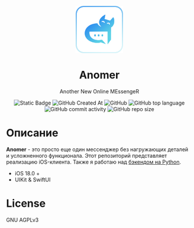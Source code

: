 <p align="center">
  <img src="docs/logo.svg" width="128" height="128">
  <h1 align="center">Anomer</h1>
  <p align="center"> Another New Online MEssengeR</p>
</p>

<p align="center">
  <img alt="Static Badge" src="https://img.shields.io/badge/raphael_golubev-anomer-5ad1e6">
  <img alt="GitHub Created At" src="https://img.shields.io/github/created-at/raphaelgolubev/anomer_ios">
  <img alt="GitHub" src="https://img.shields.io/github/license/raphaelgolubev/anomer_ios?color=white">
  <img alt="GitHub top language" src="https://img.shields.io/github/languages/top/raphaelgolubev/anomer_ios?color=orange">
  <img alt="GitHub commit activity" src="https://img.shields.io/github/commit-activity/t/raphaelgolubev/anomer_ios?color=green">
  <img alt="GitHub repo size" src="https://img.shields.io/github/repo-size/raphaelgolubev/anomer_ios?color=black">
</p>

# Описание
**Anomer** - это просто еще один мессенджер без нагружающих деталей и усложненного функционала. Этот репозиторий представляет реализацию iOS-клиента. Также я работаю над [бэкендом на Python](https://github.com/raphaelgolubev/anomer_backend).

- iOS 18.0 +
- UIKit & SwiftUI

# License
GNU AGPLv3